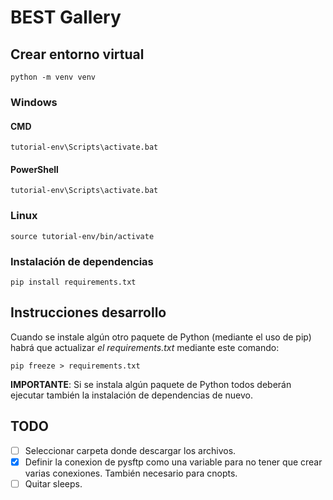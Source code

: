 # BEST Gallery
 
## Crear entorno virtual

```
python -m venv venv
```

### Windows

#### CMD

```
tutorial-env\Scripts\activate.bat
```

#### PowerShell

```
tutorial-env\Scripts\activate.bat
```

### Linux

```
source tutorial-env/bin/activate
```
### Instalación de dependencias
```
pip install requirements.txt
```

## Instrucciones desarrollo

Cuando se instale algún otro paquete de Python (mediante el uso de pip) habrá que actualizar *el requirements.txt* mediante este comando:
```
pip freeze > requirements.txt
```
**IMPORTANTE**: Si se instala algún paquete de Python todos deberán ejecutar también la instalación de dependencias de nuevo.


## TODO
- [ ] Seleccionar carpeta donde descargar los archivos.
- [X] Definir la conexion de pysftp como una variable para no tener que crear varias conexiones. También necesario para cnopts.
- [ ] Quitar sleeps.